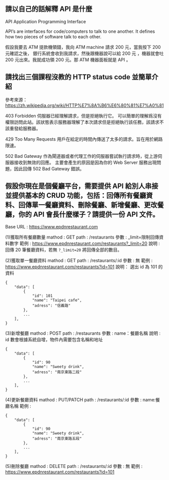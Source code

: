 ## 請以自己的話解釋 API 是什麼

API Application Programming Interface

API’s are interfaces for code/computers to talk to one another.
It defines how two pieces of software talk to each other.

假設我要去 ATM 提款機領錢，我向  ATM  machine 請求 200 元，當我按下 200 元確認之後，
銀行系統會收到我請求，然後跟機器說可以給 200 元 ，機器就會吐 200 元出來。我就成功領 200 元。那 ATM 機器面板就是 API 。


## 請找出三個課程沒教的 HTTP status code 並簡單介紹

參考來源：
https://zh.wikipedia.org/wiki/HTTP%E7%8A%B6%E6%80%81%E7%A0%81

403 Forbidden
伺服器已經理解請求，但是拒絕執行它。
可以簡單的理解爲沒有權限訪問此站。該狀態表示服務器理解了本次請求但是拒絕執行該任務，該請求不該重發給服務器。

429 Too Many Requests 
用戶在給定的時間內傳送了太多的請求。旨在用於網路限速。

502 Bad Gateway
作為閘道器或者代理工作的伺服器嘗試執行請求時，從上游伺服器接收到無效的回應。
主要會產生的原因是因為你的 Web Server 服務出現問題，因此回傳 502 Bad Gateway 錯誤。


## 假設你現在是個餐廳平台，需要提供 API 給別人串接並提供基本的 CRUD 功能，包括：回傳所有餐廳資料、回傳單一餐廳資料、刪除餐廳、新增餐廳、更改餐廳，你的 API 會長什麼樣子？請提供一份 API 文件。


Base URL : https://www.epdnrestaurant.com 

(1)獲取所有餐廳數量
mathod : GET
path : /restaurants
參數 : _limit=限制回傳資料數字
範例 : https://www.epdnrestaurant.com/restaurants?_limit=20
說明 : 回傳 20 筆餐廳資料，若無 `?_limit=20` 將回傳全部的數目。

(2)獲取單一餐廳資料
mathod : GET
path : /restaurants/:id
參數 : 無
範例 : https://www.epdnrestaurant.com/restaurants?id=101
說明： 選出 id 為 101 的資料
```
{
    "data": [
        {
            "id": 101 
            "name": "Taipei cafe",
            "adress": "信義路"
        },
        ...
    ],
}
```
(3)新增餐廳
mathod : POST
path : /restaurants
參數 : name：餐廳名稱
說明 : id 數會根據系統自增，物件內需要包含名稱和地址 
```
{
    "data": [
        {
            "id": 90 
            "name": "Sweety drink",
            "adress": "南京東路二段"
        },
        ...
    ],
}
```
(4)更新餐廳資料 
mathod : PUT/PATCH
path : /restaurants/:id
參數 : name:餐廳名稱
範例 : 
```
{
    "data": [
        {
            "id": 90 
            "name": "Sweety drink",
            "adress": "南京東路五段"
        },
        ...
    ],
}
```
(5)刪除餐廳
mathod : DELETE
path : /restaurants/:id
參數 : 無
範例 : https://www.epdnrestaurant.com/restaurants?id=101
